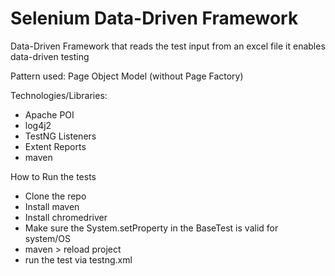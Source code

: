 # Selenium Data-Driven Framework

Data-Driven Framework that reads the test input from an excel file
it enables data-driven testing

Pattern used: Page Object Model (without Page Factory)


Technologies/Libraries:
- Apache POI
- log4j2
- TestNG Listeners
- Extent Reports
- maven

How to Run the tests
- Clone the repo
- Install maven
- Install chromedriver
- Make sure the System.setProperty in the BaseTest is valid for system/OS
- maven > reload project
- run the test via testng.xml
